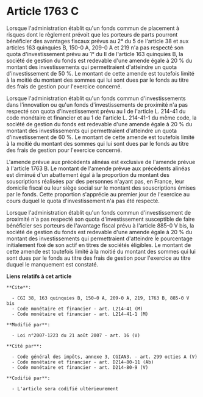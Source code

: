 # Article 1763 C

Lorsque l'administration établit qu'un fonds commun de placement à risques dont le règlement prévoit que les porteurs de
parts pourront bénéficier des avantages fiscaux prévus au 2° du 5 de l'article 38 et aux articles 163 quinquies B, 150-0 A,
209-0 A et 219 n'a pas respecté son quota d'investissement prévu au 1° du II de l'article 163 quinquies B, la société de
gestion du fonds est redevable d'une amende égale à 20 % du montant des investissements qui permettraient d'atteindre un
quota d'investissement de 50 %. Le montant de cette amende est toutefois limité à la moitié du montant des sommes qui lui
sont dues par le fonds au titre des frais de gestion pour l'exercice concerné.

Lorsque l'administration établit qu'un fonds commun d'investissements dans l'innovation ou qu'un fonds d'investissements de
proximité n'a pas respecté son quota d'investissement prévu au I de l'article L. 214-41 du code monétaire et financier et au
1 de l'article L. 214-41-1 du même code, la société de gestion du fonds est redevable d'une amende égale à 20 % du montant
des investissements qui permettraient d'atteindre un quota d'investissement de 60 %. Le montant de cette amende est toutefois
limité à la moitié du montant des sommes qui lui sont dues par le fonds au titre des frais de gestion pour l'exercice
concerné.

L'amende prévue aux précédents alinéas est exclusive de l'amende prévue à l'article 1763 B. Le montant de l'amende prévue aux
précédents alinéas est diminué d'un abattement égal à la proportion du montant des souscriptions réalisées par des personnes
n'ayant pas, en France, leur domicile fiscal ou leur siège social sur le montant des souscriptions émises par le fonds. Cette
proportion s'apprécie au premier jour de l'exercice au cours duquel le quota d'investissement n'a pas été respecté.

Lorsque l'administration établit qu'un fonds commun d'investissement de proximité n'a pas respecté son quota d'investissement
susceptible de faire bénéficier ses porteurs de l'avantage fiscal prévu à l'article 885-0 V bis, la société de gestion du
fonds est redevable d'une amende égale à 20 % du montant des investissements qui permettraient d'atteindre le pourcentage
initialement fixé de son actif en titres de sociétés éligibles. Le montant de cette amende est toutefois limité à la moitié
du montant des sommes qui lui sont dues par le fonds au titre des frais de gestion pour l'exercice au titre duquel le
manquement est constaté.

**Liens relatifs à cet article**

	**Cite**:

	  - CGI 38, 163 quinquies B, 150-0 A, 209-0 A, 219, 1763 B, 885-0 V bis
	  - Code monétaire et financier - art. L214-41 (M)
	  - Code monétaire et financier - art. L214-41-1 (M)

	**Modifié par**:

	  - Loi n°2007-1223 du 21 août 2007 - art. 16 (V)

	**Cité par**:

	  - Code général des impôts, annexe 3, CGIAN3. - art. 299 octies A (V)
	  - Code monétaire et financier - art. D214-80-11 (Ab)
	  - Code monétaire et financier - art. D214-80-9 (V)

	**Codifié par**:

	  - L'article sera codifié ultérieurement
